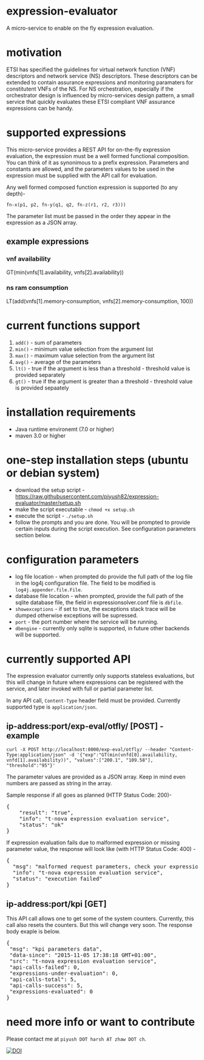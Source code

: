 # expression-evaluator
A micro-service to enable on the fly expression evaluation.

# motivation
ETSI has specified the guidelines for virtual network function (VNF) descriptors and network service (NS) descriptors. These descriptors can be extended to contain assurance expressions and monitoring paramaters for constitutent VNFs of the NS. For NS orchestration, especially if the orchestrator design is influenced by micro-services design pattern, a small service that quickly evaluates these ETSI compliant VNF assurance expressions can be handy.

# supported expressions
This micro-service provides a REST API for on-the-fly expression evaluation, the expression must be a well formed functional composition. You can think of it as synonimous to a prefix expression. Parameters and constants are allowed, and the parameters values to be used in the expression must be supplied with the API call for evaluation.

Any well formed composed function expression is supported (to any depth)- 

```fn-x(p1, p2, fn-y(q1, q2, fn-z(r1, r2, r3)))```

The parameter list must be passed in the order they appear in the expression as a JSON array.

## example expressions
### vnf availability
GT(min(vnfs[1].availability, vnfs[2].availability))
### ns ram consumption
LT(add(vnfs[1].memory-consumption, vnfs[2].memory-consumption, 100))

# current functions support

1. ```add()``` - sum of parameters
2. ```min()``` - minimum value selection from the argument list
3. ```max()``` - maximum value selection from the argument list
4. ```avg()``` - average of the parameters
5. ```lt()``` - true if the argument is less than a threshold - threshold value is provided separately
6. ```gt()``` - true if the argument is greater than a threshold - threshold value is provided sepaately

# installation requirements
* Java runtime environemt (7.0 or higher)
* maven 3.0 or higher

# one-step installation steps (ubuntu or debian system)
* download the setup script - https://raw.githubusercontent.com/piyush82/expression-evaluator/master/setup.sh
* make the script executable - ```chmod +x setup.sh```
* execute the script - ```./setup.sh```
* follow the prompts and you are done. You will be prompted to provide certain inputs during the script execution. See configuration parameters section below.

# configuration parameters
* log file location - when prompted do provide the full path of the log file in the log4j configuration file. The field to be modified is ```log4j.appender.file.File```.
* database file location - when prompted, provide the full path of the sqlite database file, the field in expressionsolver.conf file is ```dbfile```.
* ```showexceptions``` - if set to true, the exceptions stack trace will be dumped otherwise exceptions will be supressed.
* ```port``` - the port number where the service will be running.
* ```dbengine``` - currently only sqlite is supported, in future other backends will be supported.

# currently supported API
The expression evaluator currently only supports stateless evaluations, but this will change in future where expressions can be registered with the service, and later invoked with full or partial parameter list.

In any API call, ```Content-Type``` header field must be provided. Currently supported type is ```application/json```.

## ip-address:port/exp-eval/otfly/ [POST] - example

```curl -X POST http://localhost:8000/exp-eval/otfly/ --header "Content-Type:application/json" -d '{"exp":"GT(min(vnfd[0].availability, vnfd[1].availability))", "values":["200.1", "109.58"], "threshold":"95"}'```

The parameter values are provided as a JSON array. Keep in mind even numbers are passed as string in the array.

Sample response if all goes as planned (HTTP Status Code: 200)- 
<pre>
{
    "result": "true",
    "info": "t-nova expression evaluation service",
    "status": "ok"
}
</pre>
If expression evaluation fails due to malformed expression or missing parameter value, the response will look like (with HTTP Status Code: 400) -
<pre>
{
  "msg": "malformed request parameters, check your expression or parameter list for correctness.",
  "info": "t-nova expression evaluation service",
  "status": "execution failed"
}
</pre>

## ip-address:port/kpi [GET]
This API call allows one to get some of the system counters. Currently, this call also resets the counters. But this will change very soon. The response body exaple is below.
<pre>
{
 "msg": "kpi parameters data",
 "data-since": "2015-11-05 17:38:18 GMT+01:00",
 "src": "t-nova expression evaluation service",
 "api-calls-failed": 0,
 "expressions-under-evaluation": 0,
 "api-calls-total": 5,
 "api-calls-success": 5,
 "expressions-evaluated": 0
}
</pre>


# need more info or want to contribute
Please contact me at ```piyush DOT harsh AT zhaw DOT ch```.

[![DOI](https://zenodo.org/badge/46425230.svg)](https://zenodo.org/badge/latestdoi/46425230)
